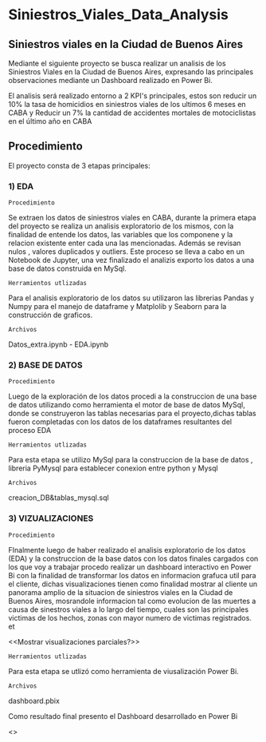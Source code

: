 # Siniestros_Viales_Data_Analysis

## Siniestros viales en la Ciudad de Buenos Aires 

Mediante el siguiente proyecto se busca realizar un analisis de los Siniestros Viales en la Ciudad de Buenos Aires, expresando las principales observaciones mediante un Dashboard realizado en Power Bi.

El analisis será realizado entorno a 2 KPI's principales, estos son reducir un 10% la tasa de homicidios en siniestros viales de los ultimos 6 meses en CABA y Reducir un 7% la cantidad de accidentes mortales de motociclistas en el último año en CABA

## Procedimiento
El proyecto consta de 3 etapas principales:
### 1) EDA
`Procedimiento`

Se extraen los datos de siniestros viales en CABA, durante la primera etapa del proyecto se realiza un analisis exploratorio de los mismos, con la finalidad de entende los datos, las variables que los componene y la relacion existente enter cada una las mencionadas. Además se revisan nulos , valores duplicados y outliers. Este proceso se lleva a cabo en un Notebook de Jupyter, una vez finalizado el analizis exporto los datos a una base de datos construida en MySql.

`Herramientos utlizadas`

Para el analisis exploratorio de los datos su utilizaron las librerias Pandas y Numpy para el manejo de dataframe y Matplolib y Seaborn para la construcción de graficos.

`Archivos`

Datos_extra.ipynb - EDA.ipynb

### 2) BASE DE DATOS
`Procedimiento`

Luego de la exploración de los datos procedi a la construccion de una base de datos utilizando como herramienta el motor de base de datos MySql, donde se construyeron las tablas necesarias para el proyecto,dichas tablas fueron completadas con los datos de los dataframes resultantes del proceso EDA

`Herramientos utlizadas`

Para esta etapa se utilizo MySql para la construccion de la base de datos , libreria PyMysql para establecer conexion entre python y Mysql

`Archivos`

creacion_DB&tablas_mysql.sql

### 3) VIZUALIZACIONES 

`Procedimiento`

FInalmente luego de haber realizado el analisis exploratorio de los datos (EDA) y la construccion de la base datos con los datos finales cargados con los que voy a trabajar procedo realizar un dashboard interactivo en Power Bi con la finalidad de transformar los datos en informacion grafuca util para el cliente, dichas visualizaciones tienen como finalidad mostrar al cliente un panorama amplio de la situacion de siniestros viales en la Ciudad de Buenos Aires, mosrandole informacion tal como evolucion de  las muertes a causa de sinestros viales a lo largo del tiempo, cuales son las principales victimas de los hechos, zonas con mayor numero de victimas registrados. et

<<Mostrar visualizaciones parciales?>>

`Herramientos utlizadas`

Para esta etapa se utlizó como herramienta de  viusalización Power Bi.

`Archivos`

dashboard.pbix

Como resultado final presento el Dashboard desarrollado en Power Bi 

<<Insertar imagen del Dashboard>>




